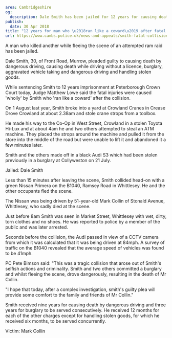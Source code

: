 ```yaml
area: Cambridgeshire
og:
  description: Dale Smith has been jailed for 12 years for causing death by dangerous driving.
publish:
  date: 30 Apr 2018
title: "12 years for man who \u2018ran like a coward\u2019 after fatal collision"
url: https://www.cambs.police.uk/news-and-appeals/smith-fatal-collision
```

A man who killed another while fleeing the scene of an attempted ram raid has been jailed.

Dale Smith, 30, of Front Road, Murrow, pleaded guilty to causing death by dangerous driving, causing death while driving without a licence, burglary, aggravated vehicle taking and dangerous driving and handling stolen goods.

While sentencing Smith to 12 years imprisonment at Peterborough Crown Court today, Judge Matthew Lowe said the fatal injuries were caused 'wholly' by Smith who 'ran like a coward' after the collision.

On 1 August last year, Smith broke into a yard at Crowland Cranes in Crease Drove Crowland at about 2.38am and stole crane strops from a toolbox.

He made his way to the Co-Op in West Street, Crowland in a stolen Toyota Hi-Lux and at about 4am he and two others attempted to steal an ATM machine. They placed the strops around the machine and pulled it from the store into the middle of the road but were unable to lift it and abandoned it a few minutes later.

Smith and the others made off in a black Audi S3 which had been stolen previously in a burglary at Collyweston on 21 July.

Jailed: Dale Smith

Less than 15 minutes after leaving the scene, Smith collided head-on with a green Nissan Primera on the B1040, Ramsey Road in Whittlesey. He and the other occupants fled the scene.

The Nissan was being driven by 51-year-old Mark Collin of Stonald Avenue, Whittlesey, who sadly died at the scene.

Just before 8am Smith was seen in Market Street, Whittlesey with wet, dirty, torn clothes and no shoes. He was reported to police by a member of the public and was later arrested.

Seconds before the collision, the Audi passed in view of a CCTV camera from which it was calculated that it was being driven at 84mph. A survey of traffic on the B1040 revealed that the average speed of vehicles was found to be 41mph.

PC Pete Bimson said: "This was a tragic collision that arose out of Smith's selfish actions and criminality. Smith and two others committed a burglary and whilst fleeing the scene, drove dangerously, resulting in the death of Mr Collin.

"I hope that today, after a complex investigation, smith's guilty plea will provide some comfort to the family and friends of Mr Collin."

Smith received nine years for causing death by dangerous driving and three years for burglary to be served consecutively. He received 12 months for each of the other charges except for handling stolen goods, for which he received six months, to be served concurrently.

Victim: Mark Collin
